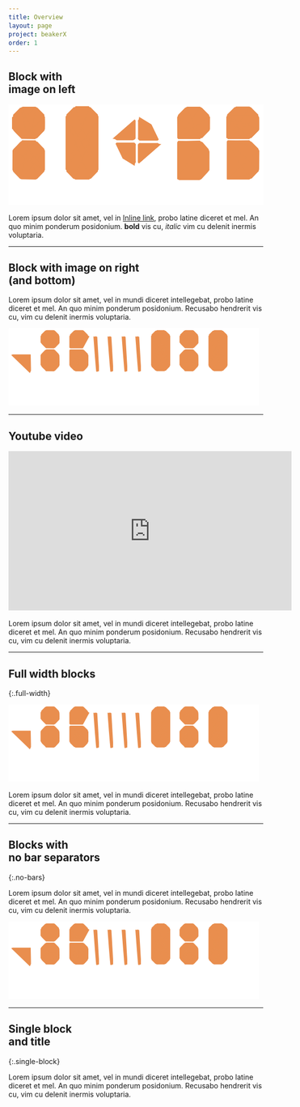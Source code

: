 ```yaml
---
title: Overview
layout: page
project: beakerX
order: 1
---
```


## Block with<br>image on left

![image title](/static/img/stats-4.png)

Lorem ipsum dolor sit amet, vel in [Inline link](https://www.twosigma.com), probo latine diceret et mel. An quo minim ponderum posidonium. **bold** vis cu, *italic* vim cu delenit inermis voluptaria.

***

## Block with image on right<br>(and bottom)

Lorem ipsum dolor sit amet, vel in mundi diceret intellegebat, probo latine diceret et mel. An quo minim ponderum posidonium. Recusabo hendrerit vis cu, vim cu delenit inermis voluptaria.

![image title](/static/img/stats-3.png)

***
## Youtube video

<iframe width="560" height="315" src="https://www.youtube.com/embed/FYslrc1-NGE" frameborder="0" allowfullscreen></iframe>

Lorem ipsum dolor sit amet, vel in mundi diceret intellegebat, probo latine diceret et mel. An quo minim ponderum posidonium. Recusabo hendrerit vis cu, vim cu delenit inermis voluptaria.

***

## Full width blocks
{:.full-width}

![image title](/static/img/stats-3.png)

Lorem ipsum dolor sit amet, vel in mundi diceret intellegebat, probo latine diceret et mel. An quo minim ponderum posidonium. Recusabo hendrerit vis cu, vim cu delenit inermis voluptaria.

***

## Blocks with<br>no bar separators
{:.no-bars}

Lorem ipsum dolor sit amet, vel in mundi diceret intellegebat, probo latine diceret et mel. An quo minim ponderum posidonium. Recusabo hendrerit vis cu, vim cu delenit inermis voluptaria.

![image title](/static/img/stats-3.png)

***

## Single block<br>and title
{:.single-block}

Lorem ipsum dolor sit amet, vel in mundi diceret intellegebat, probo latine diceret et mel. An quo minim ponderum posidonium. Recusabo hendrerit vis cu, vim cu delenit inermis voluptaria.
